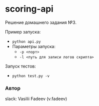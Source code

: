 # scoring-api
Решение домашнего задания №3.

Пример запуска:
  - `python api.py`
  - Параметры запуска:
      - `-p <порт>`
      - `-l <путь для записи логов скрипта>`

Запуск тестов:
  - `python test.py -v`

### Автор
slack: Vasilii Fadeev (v.fadeev)
